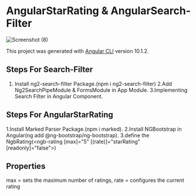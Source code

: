 # AngularStarRating & AngularSearch-Filter

![Screenshot (8)](https://user-images.githubusercontent.com/60258353/95598639-05010800-0a05-11eb-83cb-f0b3c2b08f80.png)

This project was generated with [Angular CLI](https://github.com/angular/angular-cli) version 10.1.2.

## Steps For Search-Filter
1. Install ng2-search-filter Package.(npm i ng2-search-filter)
2.Add Ng2SearchPipeModule & FormsModule in App Module.
3.Implementing Search Filter in Angular Component.


## Steps For AngularStarRating
1.Install Marked Parser Package.(npm i marked).
2.Install NGBootstrap in Angular(ng add @ng-bootstrap/ng-bootstrap).
3.define the NgbRating(<ngb-rating [max]="5" [(rate)]="starRating" [readonly]="false"></ngb-rating>)

## Properties
max =  sets the maximum number of ratings,
rate =  configures the current rating

